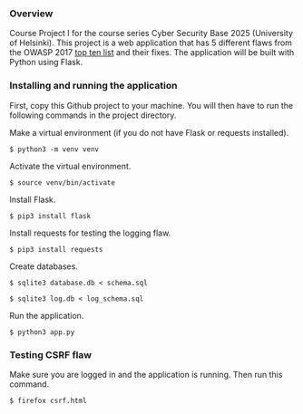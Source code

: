 ### Overview
Course Project I for the course series Cyber Security Base 2025 (University of Helsinki). This project is a web application that has 5 different flaws from the OWASP 2017
[top ten list](https://owasp.org/www-project-top-ten/2017/Top_10) and their fixes. The application will be built with Python using Flask.

### Installing and running the application
First, copy this Github project to your machine. You will then have to run the following commands in the project directory.

Make a virtual environment (if you do not have Flask or requests installed).
```console
$ python3 -m venv venv
```
Activate the virtual environment.
```console
$ source venv/bin/activate
```
Install Flask.
```console
$ pip3 install flask
```
Install requests for testing the logging flaw.
```console
$ pip3 install requests
```
Create databases.
```console
$ sqlite3 database.db < schema.sql
```
```console
$ sqlite3 log.db < log_schema.sql
```
Run the application.
```console
$ python3 app.py
```

### Testing CSRF flaw
Make sure you are logged in and the application is running. Then run this command.
```console
$ firefox csrf.html
```
